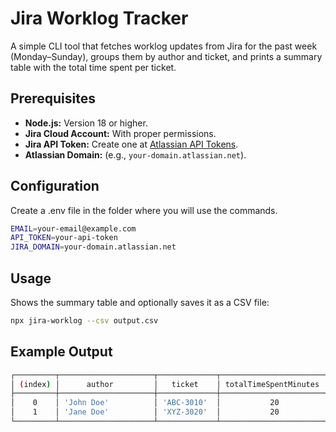 # Jira Worklog Tracker

A simple CLI tool that fetches worklog updates from Jira for the past week (Monday–Sunday), groups them by author and ticket, and prints a summary table with the total time spent per ticket.

## Prerequisites

- **Node.js:** Version 18 or higher.
- **Jira Cloud Account:** With proper permissions.
- **Jira API Token:** Create one at [Atlassian API Tokens](https://id.atlassian.com/manage/api-tokens).
- **Atlassian Domain:** (e.g., `your-domain.atlassian.net`).

## Configuration

Create a .env file in the folder where you will use the commands.

```bash
EMAIL=your-email@example.com
API_TOKEN=your-api-token
JIRA_DOMAIN=your-domain.atlassian.net
```

## Usage

Shows the summary table and optionally saves it as a CSV file:

```bash
npx jira-worklog --csv output.csv
```

## Example Output

```bash
┌─────────┬─────────────────────┬─────────────┬───────────────────────────┐
│ (index) │      author         │   ticket    │ totalTimeSpentMinutes     │
├─────────┼─────────────────────┼─────────────┼───────────────────────────┤
│    0    │ 'John Doe'          │ 'ABC-3010'  │           20              │
│    1    │ 'Jane Doe'          │ 'XYZ-3020'  │           20              │
└─────────┴─────────────────────┴─────────────┴───────────────────────────┘
```
